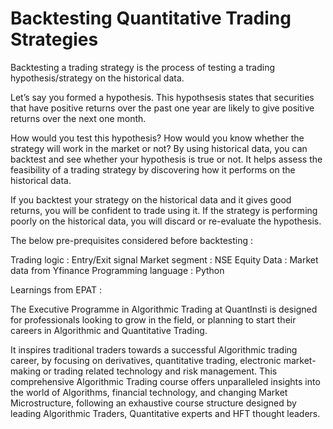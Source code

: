 # Backtesting Quantitative Trading Strategies
Backtesting a trading strategy is the process of testing a trading hypothesis/strategy on the historical data.

Let’s say you formed a hypothesis. This hypothsesis states that securities that have positive returns over the past one year are likely to give positive returns over the next one month.

How would you test this hypothesis?
How would you know whether the strategy will work in the market or not?
By using historical data, you can backtest and see whether your hypothesis is true or not. It helps assess the feasibility of a trading strategy by discovering how it performs on the historical data.

If you backtest your strategy on the historical data and it gives good returns, you will be confident to trade using it. If the strategy is performing poorly on the historical data, you will discard or re-evaluate the hypothesis.

The below pre-prequisites considered before backtesting :

Trading logic : Entry/Exit signal 
Market segment : NSE Equity
Data : Market data from Yfinance
Programming language : Python

Learnings from EPAT :

The Executive Programme in Algorithmic Trading at QuantInsti is designed for professionals looking to grow in the field, or planning to start their careers in Algorithmic and Quantitative Trading.

It inspires traditional traders towards a successful Algorithmic trading career, by focusing on derivatives, quantitative trading, electronic market-making or trading related technology and risk management. This comprehensive Algorithmic Trading course offers unparalleled insights into the world of Algorithms, financial technology, and changing Market Microstructure, following an exhaustive course structure designed by leading Algorithmic Traders, Quantitative experts and HFT thought leaders.

